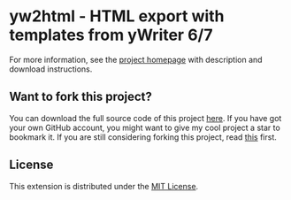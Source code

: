 # yw2html - HTML export with templates from yWriter 6/7

For more information, see the [project homepage](https://peter88213.github.io/yw2html) with description and download instructions.


## Want to fork this project?

You can download the full source code of this project [here](https://github.com/peter88213/yw2html/releases/latest). If you have got your own GitHub account, you might want to give my cool project a star to bookmark it. If you are still considering forking this project, read [this](https://ericgreer.info/post/judging-the-stupidity-of-github-projects/) first.


## License

This extension is distributed under the [MIT License](http://www.opensource.org/licenses/mit-license.php).



